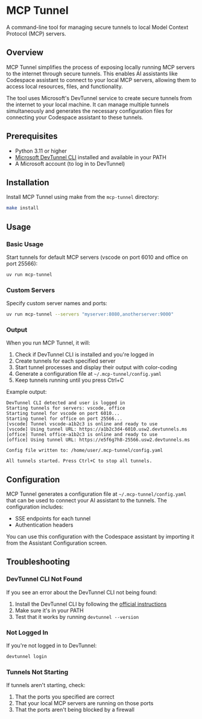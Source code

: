 # MCP Tunnel

A command-line tool for managing secure tunnels to local Model Context Protocol (MCP) servers.

## Overview

MCP Tunnel simplifies the process of exposing locally running MCP servers to the internet through secure tunnels. This enables AI assistants like Codespace assistant to connect to your local MCP servers, allowing them to access local resources, files, and functionality.

The tool uses Microsoft's DevTunnel service to create secure tunnels from the internet to your local machine. It can manage multiple tunnels simultaneously and generates the necessary configuration files for connecting your Codespace assistant to these tunnels.

## Prerequisites

- Python 3.11 or higher
- [Microsoft DevTunnel CLI](https://learn.microsoft.com/en-us/azure/developer/dev-tunnels/get-started) installed and available in your PATH
- A Microsoft account (to log in to DevTunnel)

## Installation

Install MCP Tunnel using make from the `mcp-tunnel` directory:

```bash
make install
```

## Usage

### Basic Usage

Start tunnels for default MCP servers (vscode on port 6010 and office on port 25566):

```bash
uv run mcp-tunnel
```

### Custom Servers

Specify custom server names and ports:

```bash
uv run mcp-tunnel --servers "myserver:8080,anotherserver:9000"
```

### Output

When you run MCP Tunnel, it will:

1. Check if DevTunnel CLI is installed and you're logged in
2. Create tunnels for each specified server
3. Start tunnel processes and display their output with color-coding
4. Generate a configuration file at `~/.mcp-tunnel/config.yaml`
5. Keep tunnels running until you press Ctrl+C

Example output:

```
DevTunnel CLI detected and user is logged in
Starting tunnels for servers: vscode, office
Starting tunnel for vscode on port 6010...
Starting tunnel for office on port 25566...
[vscode] Tunnel vscode-a1b2c3 is online and ready to use
[vscode] Using tunnel URL: https://a1b2c3d4-6010.usw2.devtunnels.ms
[office] Tunnel office-a1b2c3 is online and ready to use
[office] Using tunnel URL: https://e5f6g7h8-25566.usw2.devtunnels.ms

Config file written to: /home/user/.mcp-tunnel/config.yaml

All tunnels started. Press Ctrl+C to stop all tunnels.
```

## Configuration

MCP Tunnel generates a configuration file at `~/.mcp-tunnel/config.yaml` that can be used to connect your AI assistant to the tunnels. The configuration includes:

- SSE endpoints for each tunnel
- Authentication headers

You can use this configuration with the Codespace assistant by importing it from the Assistant Configuration screen.

## Troubleshooting

### DevTunnel CLI Not Found

If you see an error about the DevTunnel CLI not being found:

1. Install the DevTunnel CLI by following the [official instructions](https://learn.microsoft.com/en-us/azure/developer/dev-tunnels/get-started)
2. Make sure it's in your PATH
3. Test that it works by running `devtunnel --version`

### Not Logged In

If you're not logged in to DevTunnel:

```bash
devtunnel login
```

### Tunnels Not Starting

If tunnels aren't starting, check:

1. That the ports you specified are correct
2. That your local MCP servers are running on those ports
3. That the ports aren't being blocked by a firewall
